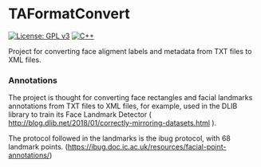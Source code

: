 # TAFormatConvert
[![License: GPL v3](https://img.shields.io/badge/License-GPLv3-blue.svg)](https://www.gnu.org/licenses/gpl-3.0)
[![C++](https://img.shields.io/badge/C++-Solutions-blue.svg?style=flat&logo=c%2B%2B)](https://isocpp.org/)


Project for converting face aligment labels and metadata from TXT files to XML files. 


### Annotations

The project is thought for converting face rectangles and facial landmarks annotations from TXT files to XML files, for example, used in the DLIB library to train its Face Landmark Detector ( http://blog.dlib.net/2018/01/correctly-mirroring-datasets.html ).

The protocol followed in the landmarks is the ibug protocol, with 68 landmark points.
(https://ibug.doc.ic.ac.uk/resources/facial-point-annotations/)

